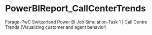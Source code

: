 # PowerBIReport_CallCenterTrends
 Forage-PwC Switzerland Power BI Job Simulation-Task 1  | Call Centre Trends (Visualizing customer and agent behavior)
